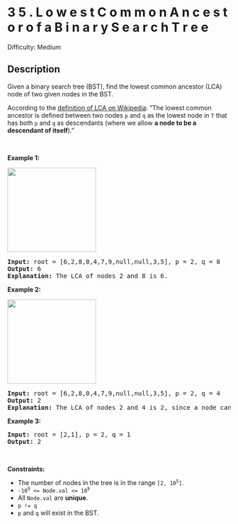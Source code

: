 # 3 5 .   L o w e s t   C o m m o n   A n c e s t o r   o f   a   B i n a r y   S e a r c h   T r e e

Difficulty: Medium
## Description
<p>Given a binary search tree (BST), find the lowest common ancestor (LCA) node of two given nodes in the BST.</p>
<p>According to the <a href="https://en.wikipedia.org/wiki/Lowest_common_ancestor" target="_blank">definition of LCA on Wikipedia</a>: “The lowest common ancestor is defined between two nodes <code>p</code> and <code>q</code> as the lowest node in <code>T</code> that has both <code>p</code> and <code>q</code> as descendants (where we allow <strong>a node to be a descendant of itself</strong>).”</p>
<p> </p>
<p><strong class="example">Example 1:</strong></p>
<img alt="" src="https://assets.leetcode.com/uploads/2018/12/14/binarysearchtree_improved.png" style="width: 200px; height: 190px;"/>
<pre><strong>Input:</strong> root = [6,2,8,0,4,7,9,null,null,3,5], p = 2, q = 8
<strong>Output:</strong> 6
<strong>Explanation:</strong> The LCA of nodes 2 and 8 is 6.
</pre>
<p><strong class="example">Example 2:</strong></p>
<img alt="" src="https://assets.leetcode.com/uploads/2018/12/14/binarysearchtree_improved.png" style="width: 200px; height: 190px;"/>
<pre><strong>Input:</strong> root = [6,2,8,0,4,7,9,null,null,3,5], p = 2, q = 4
<strong>Output:</strong> 2
<strong>Explanation:</strong> The LCA of nodes 2 and 4 is 2, since a node can be a descendant of itself according to the LCA definition.
</pre>
<p><strong class="example">Example 3:</strong></p>
<pre><strong>Input:</strong> root = [2,1], p = 2, q = 1
<strong>Output:</strong> 2
</pre>
<p> </p>
<p><strong>Constraints:</strong></p>
<ul>
<li>The number of nodes in the tree is in the range <code>[2, 10<sup>5</sup>]</code>.</li>
<li><code>-10<sup>9</sup> &lt;= Node.val &lt;= 10<sup>9</sup></code></li>
<li>All <code>Node.val</code> are <strong>unique</strong>.</li>
<li><code>p != q</code></li>
<li><code>p</code> and <code>q</code> will exist in the BST.</li>
</ul>
